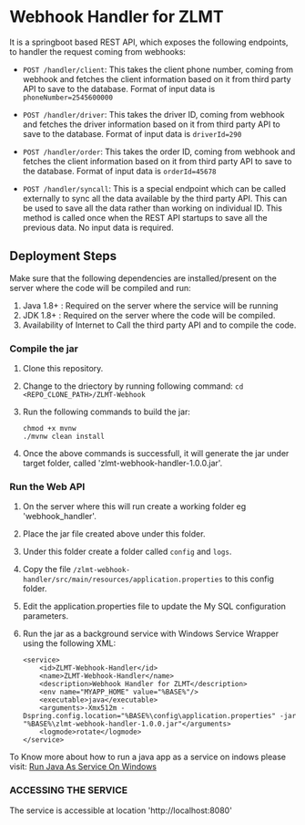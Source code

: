 # Webhook Handler for ZLMT

It is a springboot based REST API, which exposes the following endpoints, to handler the request coming from webhooks:

- `POST /handler/client`: This takes the client phone number, coming from webhook and fetches the client information based on it from third party API to save to the database. Format of input data is `phoneNumber=2545600000`

- `POST /handler/driver`: This takes the driver ID, coming from webhook and fetches the driver information based on it from third party API to save to the database. Format of input data is `driverId=290`

- `POST /handler/order`: This takes the order ID, coming from webhook and fetches the client information based on it from third party API to save to the database. Format of input data is `orderId=45678`

- `POST /handler/syncall`: This is a special endpoint which can be called externally to sync all the data available by the third party API. This can be used to save all the data rather than working on individual ID. This method is called once when the REST API startups to save all the previous data. No input data is required.

## Deployment Steps

Make sure that the following dependencies are installed/present on the server where the code will be compiled and run:

1. Java 1.8+ : Required on the server where the service will be running
2. JDK 1.8+ : Required on the server where the code will be compiled.
3. Availability of Internet to Call the third party API and to compile the code.

### Compile the jar

1. Clone this repository.

2. Change to the driectory by running following command:
	`cd <REPO_CLONE_PATH>/ZLMT-Webhook`

3. Run the following commands to build the jar:
	```
	chmod +x mvnw
	./mvnw clean install		
	```
4. Once the above commands is successfull, it will generate the jar under target folder, called 'zlmt-webhook-handler-1.0.0.jar'.


### Run the Web API

1. On the server where this will run create a working folder eg 'webhook_handler'.
2. Place the jar file created above under this folder.
2. Under this folder create a folder called `config` and `logs`.
3. Copy the file `/zlmt-webhook-handler/src/main/resources/application.properties` to this config folder.
4. Edit the application.properties file to update the My SQL configuration parameters.
5. Run the jar as a background service with Windows Service Wrapper using the following XML:

	```
	<service>
	    <id>ZLMT-Webhook-Handler</id>
	    <name>ZLMT-Webhook-Handler</name>
	    <description>Webhook Handler for ZLMT</description>
	    <env name="MYAPP_HOME" value="%BASE%"/>
	    <executable>java</executable>
	    <arguments>-Xmx512m -Dspring.config.location="%BASE%\config\application.properties" -jar "%BASE%\zlmt-webhook-handler-1.0.0.jar"</arguments>
	    <logmode>rotate</logmode>
	</service>
	``` 

To Know more about how to run a java app as a service on indows please visit: [Run Java As Service On Windows](https://www.baeldung.com/spring-boot-app-as-a-service#1-windows-service-wrapper)

### ACCESSING THE SERVICE

The service is accessible at location 'http://localhost:8080'





